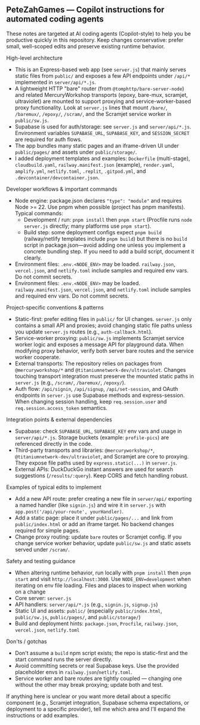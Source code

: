 ## PeteZahGames — Copilot instructions for automated coding agents

These notes are targeted at AI coding agents (Copilot-style) to help you be productive quickly in this repository. Keep changes conservative: prefer small, well-scoped edits and preserve existing runtime behavior.

High-level architecture
- This is an Express-based web app (see `server.js`) that mainly serves static files from `public/` and exposes a few API endpoints under `/api/*` implemented in `server/api/*.js`.
- A lightweight HTTP "bare" router (from `@tomphttp/bare-server-node`) and related MercuryWorkshop transports (epoxy, bare-mux, scramjet, ultraviolet) are mounted to support proxying and service-worker-based proxy functionality. Look at `server.js` lines that mount `/bare/`, `/baremux/`, `/epoxy/`, `/scram/`, and the Scramjet service worker in `public/sw.js`.
- Supabase is used for auth/storage: see `server.js` and `server/api/*.js`. Environment variables `SUPABASE_URL`, `SUPABASE_KEY`, and `SESSION_SECRET` are required for auth flows.
- The app bundles many static pages and an iframe-driven UI under `public/pages/` and assets under `public/storage/`.
- I added deployment templates and examples: `Dockerfile` (multi-stage), `cloudbuild.yaml`, `railway.manifest.json` (example), `render.yaml`, `amplify.yml`, `netlify.toml`, `.replit`, `.gitpod.yml`, and `.devcontainer/devcontainer.json`.

Developer workflows & important commands
- Node engine: package.json declares `"type": "module"` and requires Node >= 22. Use pnpm when possible (project has pnpm manifests). Typical commands:
  - Development / run: `pnpm install` then `pnpm start` (Procfile runs `node server.js` directly; many platforms use `pnpm start`).
  - Build step: some deployment configs expect `pnpm build` (railway/netlify templates include `pnpm build`) but there is no `build` script in package.json—avoid adding one unless you implement a concrete bundling step. If you need to add a build script, document it clearly.
- Environment files: `.env.<NODE_ENV>` may be loaded. `railway.json`, `vercel.json`, and `netlify.toml` include samples and required env vars. Do not commit secrets.
 - Environment files: `.env.<NODE_ENV>` may be loaded. `railway.manifest.json`, `vercel.json`, and `netlify.toml` include samples and required env vars. Do not commit secrets.

Project-specific conventions & patterns
- Static-first: prefer editing files in `public/` for UI changes. `server.js` only contains a small API and proxies; avoid changing static file paths unless you update `server.js` routes (e.g., `auth-callback.html`).
- Service-worker proxying: `public/sw.js` implements Scramjet service worker logic and exposes a message API for playground data. When modifying proxy behavior, verify both server bare routes and the service worker cooperate.
- External transports: The repository relies on packages from `@mercuryworkshop/*` and `@titaniumnetwork-dev/ultraviolet`. Changes touching transport integration must preserve the mounted static paths in `server.js` (e.g., `/scram/`, `/baremux/`, `/epoxy/`).
- Auth flow: `/api/signin`, `/api/signup`, `/api/set-session`, and OAuth endpoints in `server.js` use Supabase methods and express-session. When changing session handling, keep `req.session.user` and `req.session.access_token` semantics.

Integration points & external dependencies
- Supabase: check `SUPABASE_URL`, `SUPABASE_KEY` env vars and usage in `server/api/*.js`. Storage buckets (example: `profile-pics`) are referenced directly in the code.
- Third-party transports and libraries: `@mercuryworkshop/*`, `@titaniumnetwork-dev/ultraviolet`, and Scramjet are core to proxying. They expose file paths used by `express.static(...)` in `server.js`.
- External APIs: DuckDuckGo instant answers are used for search suggestions (`/results/:query`). Keep CORS and fetch handling robust.

Examples of typical edits to implement
- Add a new API route: prefer creating a new file in `server/api/` exporting a named handler (like `signin.js`) and wire it in `server.js` with `app.post('/api/your-route', yourHandler)`.
- Add a static page: place it under `public/pages/...` and link from `public/index.html` or add an iframe target. No backend changes required for simple pages.
- Change proxy routing: update `bare` routes or Scramjet config. If you change service worker behavior, update `public/sw.js` and static assets served under `/scram/`.

Safety and testing guidance
- When altering runtime behavior, run locally with `pnpm install` then `pnpm start` and visit `http://localhost:3000`. Use `NODE_ENV=development` when iterating on env file loading.
Files and places to inspect when working on a change
- Core server: `server.js`
- API handlers: `server/api/*.js` (e.g., `signin.js`, `signup.js`)
- Static UI and assets: `public/` (especially `public/index.html`, `public/sw.js`, `public/pages/`, and `public/storage/`)
- Build and deployment hints: `package.json`, `Procfile`, `railway.json`, `vercel.json`, `netlify.toml`

Don'ts / gotchas
- Don't assume a `build` npm script exists; the repo is static-first and the start command runs the server directly.
- Avoid committing secrets or real Supabase keys. Use the provided placeholder envs in `railway.json`/`netlify.toml`.
- Service worker and bare routes are tightly coupled — changing one without the other may break proxying; update both and test.

If anything here is unclear or you want more detail about a specific component (e.g., Scramjet integration, Supabase schema expectations, or deployment to a specific provider), tell me which area and I'll expand the instructions or add examples.
